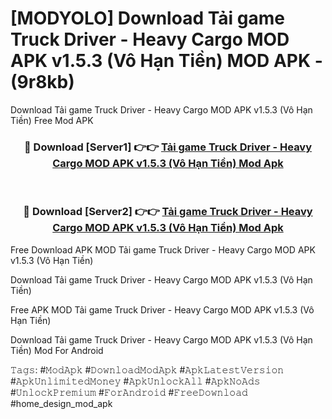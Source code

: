 # [MODYOLO] Download Tải game Truck Driver - Heavy Cargo MOD APK v1.5.3 (Vô Hạn Tiền) MOD APK - (9r8kb)
Download Tải game Truck Driver - Heavy Cargo MOD APK v1.5.3 (Vô Hạn Tiền) Free Mod APK

<div align="center">
<h3>🔴 Download [Server1] 👉👉 <a href="https://apk-comot.site?title=Tải_game_Truck_Driver_-_Heavy_Cargo_MOD_APK_v1.5.3_(Vô_Hạn_Tiền)">Tải game Truck Driver - Heavy Cargo MOD APK v1.5.3 (Vô Hạn Tiền) Mod Apk</a></h3><br>

<h3>🔴 Download [Server2] 👉👉 <a href="https://apk-comot.site?title=Tải_game_Truck_Driver_-_Heavy_Cargo_MOD_APK_v1.5.3_(Vô_Hạn_Tiền)">Tải game Truck Driver - Heavy Cargo MOD APK v1.5.3 (Vô Hạn Tiền) Mod Apk</a></h3>
</div>


Free Download APK MOD Tải game Truck Driver - Heavy Cargo MOD APK v1.5.3 (Vô Hạn Tiền)

Download Tải game Truck Driver - Heavy Cargo MOD APK v1.5.3 (Vô Hạn Tiền) 

Free APK MOD Tải game Truck Driver - Heavy Cargo MOD APK v1.5.3 (Vô Hạn Tiền) 

Download Tải game Truck Driver - Heavy Cargo MOD APK v1.5.3 (Vô Hạn Tiền) Mod For Android

𝚃𝚊𝚐𝚜: #𝙼𝚘𝚍𝙰𝚙𝚔 #𝙳𝚘𝚠𝚗𝚕𝚘𝚊𝚍𝙼𝚘𝚍𝙰𝚙𝚔 #𝙰𝚙𝚔𝙻𝚊𝚝𝚎𝚜𝚝𝚅𝚎𝚛𝚜𝚒𝚘𝚗 #𝙰𝚙𝚔𝚄𝚗𝚕𝚒𝚖𝚒𝚝𝚎𝚍𝙼𝚘𝚗𝚎𝚢 #𝙰𝚙𝚔𝚄𝚗𝚕𝚘𝚌𝚔𝙰𝚕𝚕 #𝙰𝚙𝚔𝙽𝚘𝙰𝚍𝚜 #𝚄𝚗𝚕𝚘𝚌𝚔𝙿𝚛𝚎𝚖𝚒𝚞𝚖 #𝙵𝚘𝚛𝙰𝚗𝚍𝚛𝚘𝚒𝚍 #𝙵𝚛𝚎𝚎𝙳𝚘𝚠𝚗𝚕𝚘𝚊𝚍 #home_design_mod_apk